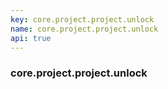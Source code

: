 ```yaml
---
key: core.project.project.unlock
name: core.project.project.unlock
api: true
---
```


### core.project.project.unlock

